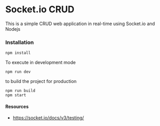 # Socket.io CRUD

This is a simple CRUD web application in real-time using Socket.io and Nodejs

### Installation


```
npm install
```

To execute in development mode

```
npm run dev
```

to build the project for production
```
npm run build
npm start
```

#### Resources
* https://socket.io/docs/v3/testing/